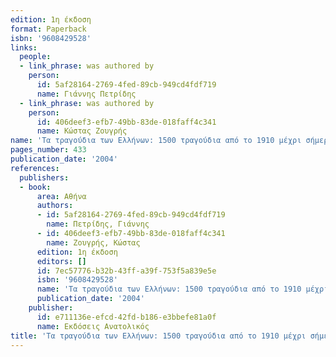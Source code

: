 ```yaml
---
edition: 1η έκδοση
format: Paperback
isbn: '9608429528'
links:
  people:
  - link_phrase: was authored by
    person:
      id: 5af28164-2769-4fed-89cb-949cd4fdf719
      name: Γιάννης Πετρίδης
  - link_phrase: was authored by
    person:
      id: 406deef3-efb7-49bb-83de-018faff4c341
      name: Κώστας Ζουγρής
name: 'Τα τραγούδια των Ελλήνων: 1500 τραγούδια από το 1910 μέχρι σήμερα'
pages_number: 433
publication_date: '2004'
references:
  publishers:
  - book:
      area: Αθήνα
      authors:
      - id: 5af28164-2769-4fed-89cb-949cd4fdf719
        name: Πετρίδης, Γιάννης
      - id: 406deef3-efb7-49bb-83de-018faff4c341
        name: Ζουγρής, Κώστας
      edition: 1η έκδοση
      editors: []
      id: 7ec57776-b32b-43ff-a39f-753f5a839e5e
      isbn: '9608429528'
      name: 'Τα τραγούδια των Ελλήνων: 1500 τραγούδια από το 1910 μέχρι σήμερα'
      publication_date: '2004'
    publisher:
      id: e711136e-efcd-42fd-b186-e3bbefe81a0f
      name: Εκδόσεις Ανατολικός
title: 'Τα τραγούδια των Ελλήνων: 1500 τραγούδια από το 1910 μέχρι σήμερα'
---
```


